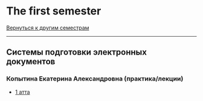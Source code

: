 # The first semester
[Вернуться к другим семестрам](README.md)

***

## Системы подготовки электронных документов
### Копытина Екатерина Александровна (практика/лекции)
+ [1 атта](1-sem/sped/sped-att-1)
